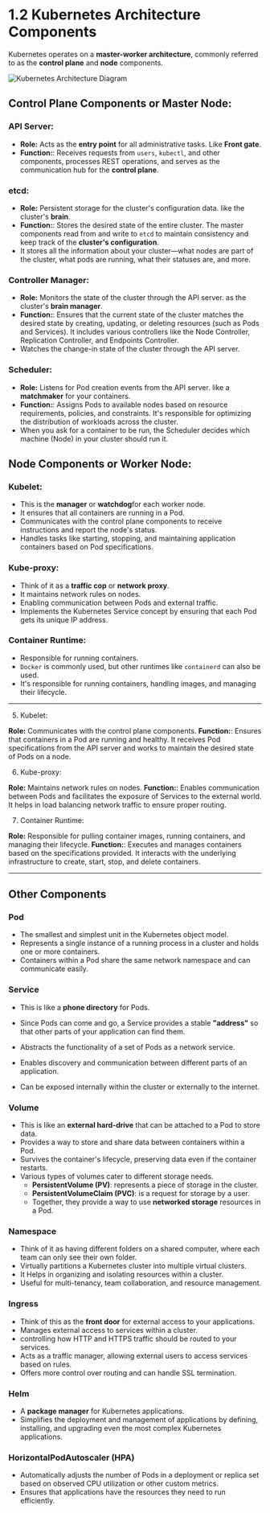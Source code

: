 # 1.2 Kubernetes Architecture Components

Kubernetes operates on a **master-worker architecture**, commonly referred to as the **control plane** and **node** components.

![Kubernetes Architecture Diagram](https://kubernetes.io/images/docs/kubernetes-cluster-architecture.svg)

## Control Plane Components or Master Node:

### API Server:

- **Role:** Acts as the **entry point** for all administrative tasks. Like **Front gate**.
- **Function:**: Receives requests from `users`, `kubectl`, and other components, processes REST operations, and serves as the communication hub for the **control plane**.

### etcd:

- **Role:** Persistent storage for the cluster's configuration data. like the cluster's **brain**.
- **Function:**: Stores the desired state of the entire cluster. The master components read from and write to `etcd` to maintain consistency and keep track of the **cluster's configuration**.
- It stores all the information about your cluster—what nodes are part of the cluster, what pods are running, what their statuses are, and more.

### Controller Manager:

- **Role:** Monitors the state of the cluster through the API server. as the cluster's **brain manager**.
- **Function:**: Ensures that the current state of the cluster matches the desired state by creating, updating, or deleting resources (such as Pods and Services). It includes various controllers like the Node Controller, Replication Controller, and Endpoints Controller.
- Watches the change-in state of the cluster through the API server.

### Scheduler:

- **Role:** Listens for Pod creation events from the API server. like a **matchmaker** for your containers.
- **Function:**: Assigns Pods to available nodes based on resource requirements, policies, and constraints. It's responsible for optimizing the distribution of workloads across the cluster.
- When you ask for a container to be run, the Scheduler decides which machine (Node) in your cluster should run it.

## Node Components or Worker Node:

### Kubelet:

- This is the **manager** or **watchdog**for each worker node.
- It ensures that all containers are running in a Pod.
- Communicates with the control plane components to receive instructions and report the node's status.
- Handles tasks like starting, stopping, and maintaining application containers based on Pod specifications.

### Kube-proxy:

- Think of it as a **traffic cop** or **network proxy**.
- It maintains network rules on nodes.
- Enabling communication between Pods and external traffic.
- Implements the Kubernetes Service concept by ensuring that each Pod gets its unique IP address.

### Container Runtime:

- Responsible for running containers.
- `Docker` is commonly used, but other runtimes like `containerd` can also be used.
- It's responsible for running containers, handling images, and managing their lifecycle.

---

5. Kubelet:

**Role:** Communicates with the control plane components.
**Function:**: Ensures that containers in a Pod are running and healthy. It receives Pod specifications from the API server and works to maintain the desired state of Pods on a node.

6. Kube-proxy:

**Role:** Maintains network rules on nodes.
**Function:**: Enables communication between Pods and facilitates the exposure of Services to the external world. It helps in load balancing network traffic to ensure proper routing.

7. Container Runtime:

**Role:** Responsible for pulling container images, running containers, and managing their lifecycle.
**Function:**: Executes and manages containers based on the specifications provided. It interacts with the underlying infrastructure to create, start, stop, and delete containers.

---

## Other Components

### Pod

- The smallest and simplest unit in the Kubernetes object model.
- Represents a single instance of a running process in a cluster and holds one or more containers.
- Containers within a Pod share the same network namespace and can communicate easily.

### Service

- This is like a **phone directory** for Pods.
- Since Pods can come and go, a Service provides a stable **"address"** so that other parts of your application can find them.

- Abstracts the functionality of a set of Pods as a network service.
- Enables discovery and communication between different parts of an application.
- Can be exposed internally within the cluster or externally to the internet.

### Volume

- This is like an **external hard-drive** that can be attached to a Pod to store data.
- Provides a way to store and share data between containers within a Pod.
- Survives the container's lifecycle, preserving data even if the container restarts.
- Various types of volumes cater to different storage needs.
  - **PersistentVolume (PV)**: represents a piece of storage in the cluster.
  - **PersistentVolumeClaim (PVC)**: is a request for storage by a user.
  - Together, they provide a way to use **networked storage** resources in a Pod.

### Namespace

- Think of it as having different folders on a shared computer, where each team can only see their own folder.
- Virtually partitions a Kubernetes cluster into multiple virtual clusters.
- It Helps in organizing and isolating resources within a cluster.
- Useful for multi-tenancy, team collaboration, and resource management.

### Ingress

- Think of this as the **front door** for external access to your applications.
- Manages external access to services within a cluster.
- controlling how HTTP and HTTPS traffic should be routed to your services.
- Acts as a traffic manager, allowing external users to access services based on rules.
- Offers more control over routing and can handle SSL termination.

### Helm

- A **package manager** for Kubernetes applications.
- Simplifies the deployment and management of applications by defining, installing, and upgrading even the most complex Kubernetes applications.

### HorizontalPodAutoscaler (HPA)

- Automatically adjusts the number of Pods in a deployment or replica set based on observed CPU utilization or other custom metrics.
- Ensures that applications have the resources they need to run efficiently.
